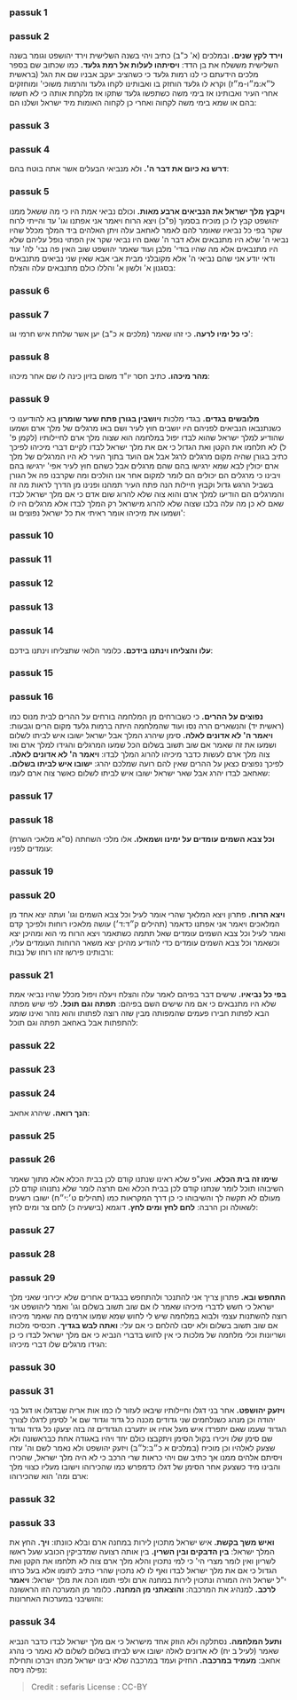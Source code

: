 
### passuk 1

### passuk 2
<b>וירד לקץ שנים.</b> ובמלכים (א' כ"ב) כתיב ויהי בשנה השלישית וירד יהושפט וגומר בשנה השלישית מששלח את בן הדד: 
<b>ויסיתהו לעלות אל רמת גלעד.</b> כמו שכתוב שם בספר מלכים הידעתם כי לנו רמות גלעד כי כשהציב יעקב אבניו שם את הגל (בראשית ל״א:מ״ו-מ״ז) וקרא לו גלעד הוחזק בו ואבותינו לקחו גלעד והרמות משוכי' ומוחזקים אחרי העיר ואבותינו אז בימי משה כשתפשו גלעד שתקו אז מלקחת אותה כי לא חששו בהם או שמא בימי משה לקחוה ואחרי כן לקחוה האומות מיד ישראל ושלנו הם:

### passuk 3

### passuk 4
<b>דרש נא כיום את דבר ה'.</b> ולא מנביאי הבעלים אשר אתה בוטח בהם:

### passuk 5
<b>ויקבץ מלך ישראל את הנביאים ארבע מאות.</b> וכולם נביאי אמת היו כי מה ששאל ממנו יהושפט קבץ לו כן מוכיח בסמוך (פ"כ) ויצא הרוח ויאמר אני אפתנו וגו' עד והייתי לרוח שקר בפי כל נביאיו שאומר להם לאמר לאחאב עלה ויתן האלהים ביד המלך מכלל שהיו נביאי ה' שלא היו מתנבאים אלא דבר ה' שאם היו נביאי שקר אין הפתוי נופל עליהם שלא היו מתנבאים אלא מה שהיו בודי' מלבן ועוד שאמר יהושפט שוב האין פה נבי' לה' עוד ודאי יודע אני שהם נביאי ה' אלא מקובלני מבית אבי אבא שאין שני נביאים מתנבאים בסגנון א' ולשון א' והללו כולם מתנבאים עלה והצלח:

### passuk 6

### passuk 7
<b>כי כל ימיו לרעה.</b> כי זהו שאמר (מלכים א כ"ב) יען אשר שלחת איש חרמי וגו':

### passuk 8
<b>מהר מיכהו.</b> כתיב חסר יו"ד משום בזיון כינה לו שם אחר מיכהו:

### passuk 9
<b>מלובשים בגדים.</b> בגדי מלכות <b>ויושבין בגורן פתח שער שומרון</b> בא להודיענו כי כשנתנבאו הנביאים לפניהם היו יושבים חוץ לעיר ושם באו מרגלים של מלך ארם ושמעו שהודיע למלך ישראל שהוא לבדו יפול במלחמה הוא שצוה מלך ארם לחיילותיו (לקמן פ' ל) לא תלחמו את הקטן ואת הגדול כי אם את מלך ישראל לבדו לקיים דברי מיכיהו לפיכך כתיב בגורן שהיה מקום מרגלים לרגל אבל אם הועד בתוך העיר לא היו המרגלים של מלך ארם יכולין לבא שמא ירגישו בהם שהם מרגלים אבל כשהם חוץ לעיר אפי' ירגישו בהם ויבינו כי מרגלים הם יכולים הם לומר למקום אחר אנו הולכים ומה שקרבנו פה אל הגורן בשביל הרגש גדול וקבוץ חיילות הנה פתח העיר תמהנו ופנינו מן הדרך לראות מה זה והמרגלים הם הודיעו למלך ארם והוא צוה שלא להרוג שום אדם כי אם מלך ישראל לבדו שאם לא כן מה עלה בלבו שצוה שלא להרוג מישראל רק המלך לבדו אלא מרגלים היו לו ושמעו את מיכיהו אומר ראיתי את כל ישראל נפוצים וגו':

### passuk 10

### passuk 11

### passuk 12

### passuk 13

### passuk 14
<b>עלו והצליחו וינתנו בידכם.</b> כלומר הלואי שתצליחו וינתנו בידכם:

### passuk 15

### passuk 16
<b>נפוצים על ההרים.</b> כי כשבורחים מן המלחמה בורחים על ההרים לבית מנוס כמו (ראשית יד) והנשארים הרה נסו ועוד שהמלחמה היתה ברמות גלעד מקום הרים וגבעות:
<b>ויאמר ה' לא אדונים לאלה.</b> סימן שיהרג המלך אבל ישראל ישובו איש לביתו לשלום ושמעו את זה שאמר אם שוב תשוב בשלום הכל שמעו המרגלים והגידו למלך ארם ואז צוה מלך ארם לעשות כדבר מיכיהו להרוג המלך לבדו:
<b>ויאמר ה' לא אדונים לאלה.</b> לפיכך נפוצים כצאן על ההרים שאין להם רועה שמלכם יהרג:
<b>ישובו איש לביתו בשלום.</b> שאחאב לבדו יהרג אבל שאר ישראל ישובו איש לביתו לשלום כאשר צוה ארם לעמו:

### passuk 17

### passuk 18
<b>וכל צבא השמים עומדים על ימינו ושמאלו.</b> אלו מלכי השחתה (ס"א מלאכי השרת) עומדים לפניו:

### passuk 19

### passuk 20
<b>ויצא הרוח.</b> פתרון ויצא המלאך שהרי אומר לעיל וכל צבא השמים וגו' ועתה יצא אחד מן המלאכים ויאמר אני אפתנו כדאמר (תהילים ק״ד:ד׳) עושה מלאכיו רוחות ולפיכך קדם ואמר לעיל וכל צבא השמים עומדים שאל תתמה כשתאמר ויצא הרוח מי הוא ומהיכן יצא וכשאמר וכל צבא השמים עומדים כדי להודיע מהיכן יצא משאר הרוחות העומדים עליו, ורבותינו פירשו זהו רוחו של נבות:

### passuk 21
<b>בפי כל נביאיו.</b> שישים דבר בפיהם לאמר עלה והצלח ויעלה ויפול מכלל שהיו נביאי אמת שלא היו מתנבאים כי אם מה שישים השם בפיהם:
<b>תפתה וגם תוכל.</b> לפי שיש מפתה הבא לפתות חבירו פעמים שהמפותה מבין שזה רוצה לפתותו והוא נזהר ואינו שומע להתפתות אבל באחאב תפתה וגם תוכל:

### passuk 22

### passuk 23

### passuk 24
<b>הנך רואה.</b> שיהרג אחאב:

### passuk 25

### passuk 26
<b>שימו זה בית הכלא.</b> ואע"פ שלא ראינו שנתנו קודם לכן בבית הכלא אלא מתוך שאמר השיבוהו תוכל לומר שנתנו קודם לכן בבית הכלא ואם תרצה לומר שלא נתנוהו קודם לכן מעולם לא תקשה לך והשיבוהו כי כן דרך המקראות כמו (תהילים ט׳:י״ח) ישובו רשעים לשאולה וכן הרבה: 
<b>לחם לחץ ומים לחץ.</b> דוגמא (בישעיה כ) לחם צר ומים לחץ:

### passuk 27

### passuk 28

### passuk 29
<b>התחפש ובא.</b> פתרון צריך אני להתנכר ולהתחפש בבגדים אחרים שלא יכירוני שאני מלך ישראל כי חשש לדברי מיכיהו שאמר לו אם שוב תשוב בשלום וגו' ואמר ליהושפט אני רוצה להשתנות עצמי ולבוא במלחמה שיש לי לחוש שמא שמעו ארמים מה שאמר מיכיהו אם שוב תשוב בשלום ולא יסבו להלחם כי אם עלי:
<b>ואתה לבש בגדיך.</b> תכסיסי מלכות ושריונות וכלי מלחמה של מלכות כי אין לחוש בדברי הנביא כי אם מלך ישראל לבדו כי כן הגידו מרגלים שלו דברי מיכיהו:

### passuk 30

### passuk 31
<b>ויזעק יהושפט.</b> אחר בני דגלו וחיילותיו שיבאו לעזור לו כמו אות אריה שבדגלו או דגל בני יהודה וכן מנהג כשנלחמים שני גדודים מכנה כל גדוד וגדוד שם א' לסימן לדגלו לצורך הגדוד שעמו שאם יתפרדו איש מעל אחיו או יתערבו הגדודים זה בזה יצעקו כל גדוד וגדוד שם סימן שלו ויכירו בקול הסימן ויתקבצו כולם יחד ויהיו באגודה אחת כבראשונה ולא שצעק לאלהיו וכן מוכיח (במלכים א כ״ב:ל״ב) ויזעק יהושפט ולא נאמר לשם וה' עזרו ויסיתם אלהים ממנו אך כתיב שם ויהי כראות שרי הרכב כי לא היה מלך ישראל, שהכירו והבינו מיד כשצעק אחר הסימן של דגלו כדמפרש כמו שהכירוהו וישובו מעליו כצווי מלך ארם ומה' הוא שהכירוהו:

### passuk 32

### passuk 33
<b>ואיש משך בקשת.</b> איש ישראל מתכוין לירות במחנה ארם ובלא כוונתו:
<b>ויך.</b> החץ את המלך ישראל:
<b>בין הדבקים ובין השרין.</b> בין אותה רצועה שמדביקין הכובע שעל ראשו לשריון ואין לומר מצרי הי' כי למי נתכוין והלא מלך ארם צוה לא תלחמו את הקטן ואת הגדול כי אם את מלך ישראל לבדו ואף לו לא נתכוין שהרי כתיב לתומו אלא בעל כרחו י"ל ישראל היה המורה ונתכוין לירות במחנה ארם ולפי תומו הכה את מלך ישראל: 
<b>ויאמר לרכב.</b> למנהיג את המרכבה:
<b>והוצאתני מן המחנה.</b> כלומר מן המערכה הזו הראשונה והושיבני במערכות האחרונות:

### passuk 34
<b>ותעל המלחמה.</b> נסתלקה ולא הוזק אחד מישראל כי אם מלך ישראל לבדו כדבר הנביא שאמר (לעיל ב יח) לא אדונים לאלה ישובו איש לביתו בשלום לשלום לא נאמר כי נהרג אחאב:
<b>מעמיד במרכבה.</b> החזיק ועמד במרכבה שלא יבינו ישראל מכתו ויברכו ותחילת נפילה ניסה:

>Credit : sefaris
>License : CC-BY